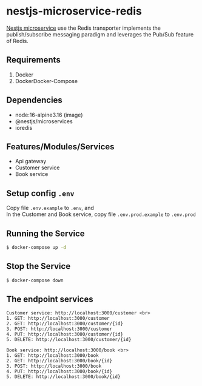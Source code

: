 # nestjs-microservice-redis
[Nestjs microservice](https://docs.nestjs.com/microservices/redis) use the Redis transporter implements the publish/subscribe messaging paradigm and leverages the Pub/Sub feature of Redis.

## Requirements
1. Docker
2. DockerDocker-Compose

## Dependencies
- node:16-alpine3.16 (image)
- @nestjs/microservices
- ioredis

## Features/Modules/Services
- Api gateway
- Customer service
- Book service

## Setup config `.env`
Copy file `.env.example` to `.env`, and<br>
In the Customer and Book service, copy file `.env.prod.example` to `.env.prod`

## Running the Service
```bash
$ docker-compose up -d
```
## Stop the Service
```bash
$ docker-compose down
```

## The endpoint services
    Customer service: http://localhost:3000/customer <br>
    1. GET: http://localhost:3000/customer
    2. GET: http://localhost:3000/customer/{id}
    3. POST: http://localhost:3000/customer
    4. PUT: http://localhost:3000/customer/{id}
    5. DELETE: http://localhost:3000/customer/{id}
    
    Book service: http://localhost:3000/book <br>
    1. GET: http://localhost:3000/book
    2. GET: http://localhost:3000/book/{id}
    3. POST: http://localhost:3000/book
    4. PUT: http://localhost:3000/book/{id}
    5. DELETE: http://localhost:3000/book/{id}


